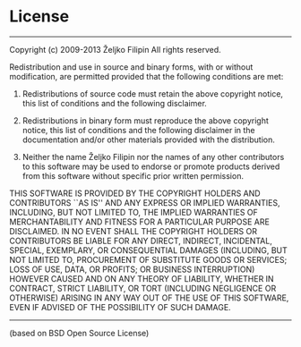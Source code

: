 # License

---------------------------------------------------------------------------
Copyright (c) 2009-2013 Željko Filipin
All rights reserved.

Redistribution and use in source and binary forms, with or without
modification, are permitted provided that the following conditions are met:

1. Redistributions of source code must retain the above copyright notice,
this list of conditions and the following disclaimer.

2. Redistributions in binary form must reproduce the above copyright
notice, this list of conditions and the following disclaimer in the
documentation and/or other materials provided with the distribution.

3. Neither the name Željko Filipin nor the names of any
other contributors to this software may be used to endorse or promote
products derived from this software without specific prior written
permission.

THIS SOFTWARE IS PROVIDED BY THE COPYRIGHT HOLDERS AND CONTRIBUTORS ``AS
IS'' AND ANY EXPRESS OR IMPLIED WARRANTIES, INCLUDING, BUT NOT LIMITED TO,
THE IMPLIED WARRANTIES OF MERCHANTABILITY AND FITNESS FOR A PARTICULAR
PURPOSE ARE DISCLAIMED. IN NO EVENT SHALL THE COPYRIGHT HOLDERS OR
CONTRIBUTORS BE LIABLE FOR ANY DIRECT, INDIRECT, INCIDENTAL, SPECIAL,
EXEMPLARY, OR CONSEQUENTIAL DAMAGES (INCLUDING, BUT NOT LIMITED TO,
PROCUREMENT OF SUBSTITUTE GOODS OR SERVICES; LOSS OF USE, DATA, OR PROFITS;
OR BUSINESS INTERRUPTION) HOWEVER CAUSED AND ON ANY THEORY OF LIABILITY,
WHETHER IN CONTRACT, STRICT LIABILITY, OR TORT (INCLUDING NEGLIGENCE OR
OTHERWISE) ARISING IN ANY WAY OUT OF THE USE OF THIS SOFTWARE, EVEN IF
ADVISED OF THE POSSIBILITY OF SUCH DAMAGE.

--------------------------------------------------------------------------
(based on BSD Open Source License)
